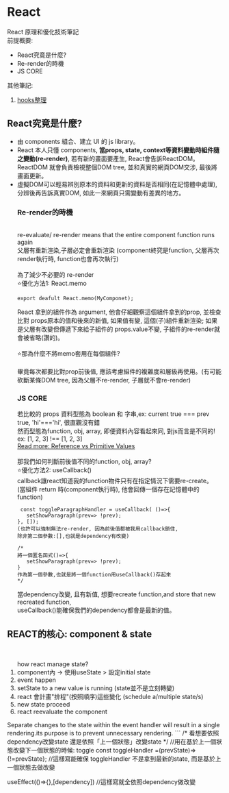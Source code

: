# React 
React 原理和優化技術筆記<br/>
前提概要:
<ul>
<li>React究竟是什麼?</li>
<li>Re-render的時機</li>
<li>JS CORE</li>
</ul>
其他筆記:
<ol>
  <li><a href="https://github.com/yuchi0307/React-optimization/tree/main/React%20Hooks">hooks整理</a></li>
</ol>
<h2>React究竟是什麼?</h2>

<ul>
<li>由 components 組合、建立 UI 的 js library。</li>
<li>React 本人只懂 components, <strong>當props, state, context等資料變動時組件隨之變動(re-render)</strong>, 若有新的畫面要產生, React會告訴ReactDOM。
ReactDOM 就會負責檢視整個DOM tree, 並和真實的網頁DOM交涉, 最後將畫面更新。</li>
<li>虛擬DOM可以輕易辨別原本的資料和更新的資料是否相同(在記憶體中處理), 分辨後再告訴真實DOM, 如此一來網頁只需變動有差異的地方。</li>
  
<h3>Re-render的時機</h3><br/>
 re-evaluate/ re-render means that the entire component function runs again<br/>
父層有重新渲染,子層必定會重新渲染 (component終究是function, 父層再次render執行時, function也會再次執行)<br/>
<br/>為了減少不必要的 re-render<br/>
⭐優化方法1: React.memo

```
export deafult React.memo(MyComponet);
```
React 拿到的組件作為 argument, 他會仔細觀察這個組件拿到的prop, 並檢查比對 props原本的值和後來的新值, 如果值有變, 這個(子)組件重新渲染; 如果是父層有改變但傳遞下來給子組件的 props.value不變, 子組件的re-render就會被省略(讚的)。<br/>
<br/>
⭐那為什麼不將memo套用在每個組件?<br/>
<br/>
畢竟每次都要比對prop前後值, 應該考慮組件的複雜度和層級再使用。(有可能砍斷某條DOM tree, 因為父層不re-render, 子層就不會re-render)

<h3>JS CORE</h3>
若比較的 props 資料型態為 boolean 和 字串,ex: current true === prev true, 'hi'==='hi', 很直觀沒有錯<br/>
然而型態為function, obj, array, 即便資料內容看起來同, 對js而言是不同的!<br/>
ex: [1, 2, 3] !== [1, 2, 3]<br/>
<a href="https://academind.com/tutorials/reference-vs-primitive-values">Read more: Reference vs Primitive Values</a><br/>
<br/>
那我們如何判斷前後值不同的function, obj, array?<br/>
⭐優化方法2: useCallback()<br/>
 callback讓react知道我的function物件只有在指定情況下需要re-create。<br/>
 (當組件 return 時(component執行時), 他會回傳一個存在記憶體中的function)<br/>
  
 ```
  const toggleParagraphHandler = useCallback( ()=>{
	setShowParagraph(prev=> !prev);
}, []);
(也許可以強制無法re-render, 因為前後值都被我用callback鎖住,
除非第二個參數:[],也就是dependency有改變)

/*
將一個匿名函式()=>{
	setShowParagraph(prev=> !prev);
 } 
作為第一個參數,也就是將一個function用useCallback()存起來
*/
 ```
 當dependency改變, 且有新值, 想要recreate function,and store that new recreated function,<br/>
 useCallback()能確保我們的dependency都會是最新的值。<br/>
</ul>
<h2>REACT的核心: component & state</h2><br/>
<ol>
how react manage state?
<li>component內 -> 使用useState > 設定initial state </li>
<li>event happen </li>
<li>setState to a new value is running (state並不是立刻轉變) </li>
<li>react 會計畫"排程"(按照順序)這些變化 (schedule a/multiple state/s) </li>
<li>new state proceed </li>
<li>react reevaluate the component </li>
</ol>
Separate changes to the state within the event handler will result in a single rendering.its purpose is to prevent unnecessary rendering.
```
/*
看想要依照dependency改變state
還是依照「上一個狀態」改變state
*/
//用在基於上一個狀態改變下一個狀態的時候: toggle
const toggleHandler =(prevState)=>{!=prevState};
//這樣寫能確保 toggleHandler 不是拿到最新的state, 而是基於上一個狀態去做改變

useEffect(()=>{},[dependency])
//這樣寫就全依照dependency做改變
```
